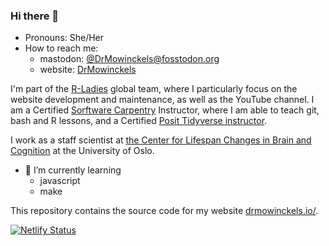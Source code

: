 ### Hi there 👋

- Pronouns: She/Her
- How to reach me: 
  - mastodon: [@DrMowinckels@fosstodon.org](https://fosstodon.org/web/@Drmowinckels)
  - website:  [DrMowinckels](www.drmowinckels.io)

I'm part of the [R-Ladies](www.rladies.org) global team, where I particularly focus on the website development and maintenance, as well as the YouTube channel. 
I am a Certified [Sorftware Carpentry](https://software-carpentry.org/) Instructor, where I am able to teach git, bash and R lessons, and a Certified [Posit Tidyverse instructor](https://education.rstudio.com/trainers/people/mowinckel+athanasia/).

I work as a staff scientist at [the Center for Lifespan Changes in Brain and Cognition](www.oslobrains.no) at the University of Oslo.

- 🌱 I’m currently learning
  - javascript
  - make

<div data-iframe-width="150" data-iframe-height="270" data-share-badge-id="18e2fe8c-1b14-4bd9-b482-093dd62ec616" data-share-badge-host="https://www.credly.com"></div><script type="text/javascript" async src="//cdn.credly.com/assets/utilities/embed.js"></script>
  

This repository contains the source code for my website [drmowinckels.io/](https://drmowinckels.io/).

[![Netlify Status](https://api.netlify.com/api/v1/badges/50e45b32-809c-429b-8fa9-16fd1fb67ee3/deploy-status)](https://app.netlify.com/sites/drmowinckels/deploys)
